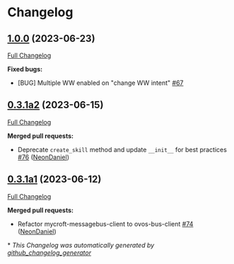 # Changelog

## [1.0.0](https://github.com/NeonGeckoCom/skill-device_controls/tree/1.0.0) (2023-06-23)

[Full Changelog](https://github.com/NeonGeckoCom/skill-device_controls/compare/0.3.1a2...1.0.0)

**Fixed bugs:**

- \[BUG\] Multiple WW enabled on "change WW intent" [\#67](https://github.com/NeonGeckoCom/skill-device_controls/issues/67)

## [0.3.1a2](https://github.com/NeonGeckoCom/skill-device_controls/tree/0.3.1a2) (2023-06-15)

[Full Changelog](https://github.com/NeonGeckoCom/skill-device_controls/compare/0.3.1a1...0.3.1a2)

**Merged pull requests:**

- Deprecate `create_skill` method and update `__init__` for best practices [\#76](https://github.com/NeonGeckoCom/skill-device_controls/pull/76) ([NeonDaniel](https://github.com/NeonDaniel))

## [0.3.1a1](https://github.com/NeonGeckoCom/skill-device_controls/tree/0.3.1a1) (2023-06-12)

[Full Changelog](https://github.com/NeonGeckoCom/skill-device_controls/compare/0.3.0...0.3.1a1)

**Merged pull requests:**

- Refactor mycroft-messagebus-client to ovos-bus-client [\#74](https://github.com/NeonGeckoCom/skill-device_controls/pull/74) ([NeonDaniel](https://github.com/NeonDaniel))



\* *This Changelog was automatically generated by [github_changelog_generator](https://github.com/github-changelog-generator/github-changelog-generator)*
